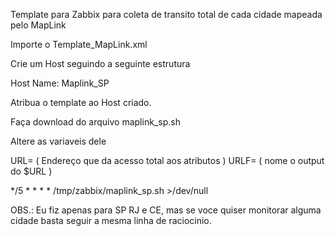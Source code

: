 Template para Zabbix para coleta de transito total de cada cidade mapeada pelo MapLink

Importe o Template_MapLink.xml

Crie um Host seguindo a seguinte estrutura

Host Name: Maplink_SP

Atribua o template ao Host criado.

Faça download do arquivo maplink_sp.sh

Altere as variaveis dele

URL= ( Endereço que da acesso total aos atributos )
URLF= ( nome o output do $URL )

  */5 * * * * /tmp/zabbix/maplink_sp.sh  >/dev/null


OBS.: Eu fiz apenas para SP RJ e CE, mas se voce quiser monitorar alguma cidade basta seguir a mesma linha de raciocinio.



